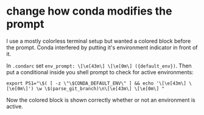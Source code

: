 # change how conda modifies the prompt

I use a mostly colorless terminal setup but wanted a colored block before the prompt. Conda interfered by putting it's environment indicator in front of it.

In `.condarc` set `env_prompt: \[\e[43m\] \[\e[0m\] ({default_env})`. Then put a conditional inside you shell prompt to check for active environments:

```
export PS1="\$( [ -z \"\$CONDA_DEFAULT_ENV\" ] && echo '\[\e[43m\] \[\e[0m\]') \w \$(parse_git_branch)\n\[\e[43m\] \[\e[0m\] "
```

Now the colored block is shown correctly whether or not an environment is active.
